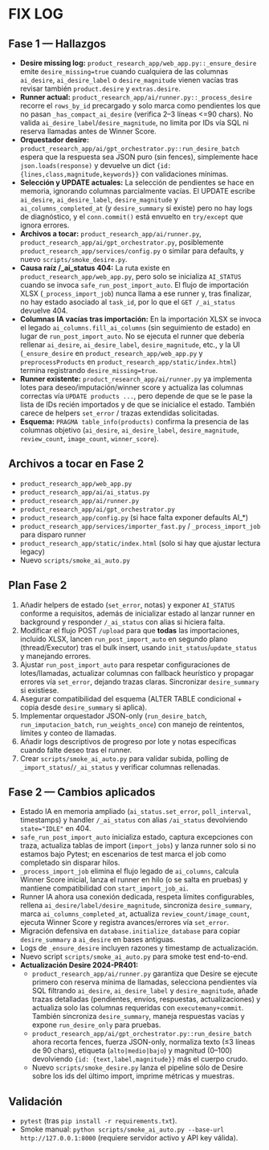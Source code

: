 # FIX LOG

## Fase 1 — Hallazgos
- **Desire missing log:** `product_research_app/web_app.py::_ensure_desire` emite `desire_missing=true` cuando cualquiera de las columnas `ai_desire`, `ai_desire_label` o `desire_magnitude` vienen vacías tras revisar también `product.desire` y `extras.desire`.
- **Runner actual:** `product_research_app/ai/runner.py::_process_desire` recorre el `rows_by_id` precargado y solo marca como pendientes los que no pasan `_has_compact_ai_desire` (verifica 2–3 líneas <=90 chars). No valida `ai_desire_label`/`desire_magnitude`, no limita por IDs vía SQL ni reserva llamadas antes de Winner Score.
- **Orquestador desire:** `product_research_app/ai/gpt_orchestrator.py::run_desire_batch` espera que la respuesta sea JSON puro (sin fences), simplemente hace `json.loads(response)` y devuelve un dict `{id: {lines,class,magnitude,keywords}}` con validaciones mínimas.
- **Selección y UPDATE actuales:** La selección de pendientes se hace en memoria, ignorando columnas parcialmente vacías. El UPDATE escribe `ai_desire`, `ai_desire_label`, `desire_magnitude` y `ai_columns_completed_at` (y `desire_summary` si existe) pero no hay logs de diagnóstico, y el `conn.commit()` está envuelto en `try/except` que ignora errores.
- **Archivos a tocar:** `product_research_app/ai/runner.py`, `product_research_app/ai/gpt_orchestrator.py`, posiblemente `product_research_app/services/config.py` o similar para defaults, y nuevo `scripts/smoke_desire.py`.
- **Causa raíz /_ai_status 404:** La ruta existe en `product_research_app/web_app.py`, pero solo se inicializa `AI_STATUS` cuando se invoca `safe_run_post_import_auto`. El flujo de importación XLSX (`_process_import_job`) nunca llama a ese runner y, tras finalizar, no hay estado asociado al `task_id`, por lo que el `GET /_ai_status` devuelve 404.
- **Columnas IA vacías tras importación:** En la importación XLSX se invoca el legado `ai_columns.fill_ai_columns` (sin seguimiento de estado) en lugar de `run_post_import_auto`. No se ejecuta el runner que debería rellenar `ai_desire`, `ai_desire_label`, `desire_magnitude`, etc., y la UI (`_ensure_desire` en `product_research_app/web_app.py` y `preprocessProducts` en `product_research_app/static/index.html`) termina registrando `desire_missing=true`.
- **Runner existente:** `product_research_app/ai/runner.py` ya implementa lotes para deseo/imputación/winner score y actualiza las columnas correctas vía `UPDATE products ...`, pero depende de que se le pase la lista de IDs recién importados y de que se inicialice el estado. También carece de helpers `set_error` / trazas extendidas solicitadas.
- **Esquema:** `PRAGMA table_info(products)` confirma la presencia de las columnas objetivo (`ai_desire`, `ai_desire_label`, `desire_magnitude`, `review_count`, `image_count`, `winner_score`).

## Archivos a tocar en Fase 2
- `product_research_app/web_app.py`
- `product_research_app/ai/ai_status.py`
- `product_research_app/ai/runner.py`
- `product_research_app/ai/gpt_orchestrator.py`
- `product_research_app/config.py` (si hace falta exponer defaults AI_*)
- `product_research_app/services/importer_fast.py` / `_process_import_job` para disparo runner
- `product_research_app/static/index.html` (solo si hay que ajustar lectura legacy)
- Nuevo `scripts/smoke_ai_auto.py`

## Plan Fase 2
1. Añadir helpers de estado (`set_error`, notas) y exponer `AI_STATUS` conforme a requisitos, además de inicializar estado al lanzar runner en background y responder `/_ai_status` con alias si hiciera falta.
2. Modificar el flujo POST `/upload` para que **todas** las importaciones, incluido XLSX, lancen `run_post_import_auto` en segundo plano (thread/Executor) tras el bulk insert, usando `init_status`/`update_status` y manejando errores.
3. Ajustar `run_post_import_auto` para respetar configuraciones de lotes/llamadas, actualizar columnas con fallback heurístico y propagar errores vía `set_error`, dejando trazas claras. Sincronizar `desire_summary` si existiese.
4. Asegurar compatibilidad del esquema (ALTER TABLE condicional + copia desde `desire_summary` si aplica).
5. Implementar orquestador JSON-only (`run_desire_batch`, `run_imputacion_batch`, `run_weights_once`) con manejo de reintentos, límites y conteo de llamadas.
6. Añadir logs descriptivos de progreso por lote y notas específicas cuando falte deseo tras el runner.
7. Crear `scripts/smoke_ai_auto.py` para validar subida, polling de `_import_status`/`/_ai_status` y verificar columnas rellenadas.

## Fase 2 — Cambios aplicados
- Estado IA en memoria ampliado (`ai_status.set_error`, `poll_interval`, timestamps) y handler `/_ai_status` con alias `/ai_status` devolviendo `state="IDLE"` en 404.
- `safe_run_post_import_auto` inicializa estado, captura excepciones con traza, actualiza tablas de import (`import_jobs`) y lanza runner solo si no estamos bajo Pytest; en escenarios de test marca el job como completado sin disparar hilos.
- `_process_import_job` elimina el flujo legado de `ai_columns`, calcula Winner Score inicial, lanza el runner en hilo (o se salta en pruebas) y mantiene compatibilidad con `start_import_job_ai`.
- Runner IA ahora usa conexión dedicada, respeta límites configurables, rellena `ai_desire/label/desire_magnitude`, sincroniza `desire_summary`, marca `ai_columns_completed_at`, actualiza `review_count/image_count`, ejecuta Winner Score y registra avances/errores vía `set_error`.
- Migración defensiva en `database.initialize_database` para copiar `desire_summary` a `ai_desire` en bases antiguas.
- Logs de `_ensure_desire` incluyen razones y timestamp de actualización.
- Nuevo script `scripts/smoke_ai_auto.py` para smoke test end-to-end.
- **Actualización Desire 2024-PR401:**
  - `product_research_app/ai/runner.py` garantiza que Desire se ejecute primero con reserva mínima de llamadas, selecciona pendientes vía SQL filtrando `ai_desire`, `ai_desire_label` y `desire_magnitude`, añade trazas detalladas (pendientes, envíos, respuestas, actualizaciones) y actualiza solo las columnas requeridas con `executemany+commit`. También sincroniza `desire_summary`, maneja respuestas vacías y expone `run_desire_only` para pruebas.
  - `product_research_app/ai/gpt_orchestrator.py::run_desire_batch` ahora recorta fences, fuerza JSON-only, normaliza texto (≤3 líneas de 90 chars), etiqueta (`alto|medio|bajo`) y magnitud (0–100) devolviendo `{id: {text,label,magnitude}}` más el cuerpo crudo.
  - Nuevo `scripts/smoke_desire.py` lanza el pipeline sólo de Desire sobre los ids del último import, imprime métricas y muestras.

## Validación
- `pytest` (tras `pip install -r requirements.txt`).
- Smoke manual: `python scripts/smoke_ai_auto.py --base-url http://127.0.0.1:8000` (requiere servidor activo y API key válida).

